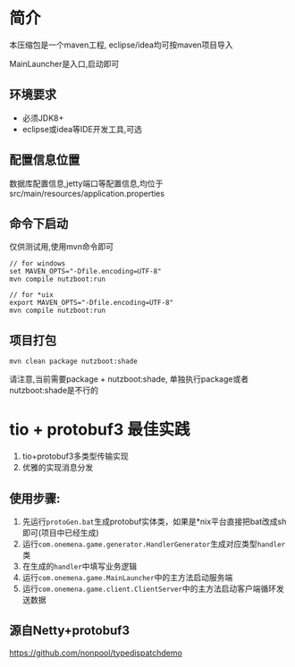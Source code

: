 # 简介

本压缩包是一个maven工程, eclipse/idea均可按maven项目导入

MainLauncher是入口,启动即可

## 环境要求

* 必须JDK8+
* eclipse或idea等IDE开发工具,可选

## 配置信息位置

数据库配置信息,jetty端口等配置信息,均位于src/main/resources/application.properties

## 命令下启动

仅供测试用,使用mvn命令即可

```
// for windows
set MAVEN_OPTS="-Dfile.encoding=UTF-8"
mvn compile nutzboot:run

// for *uix
export MAVEN_OPTS="-Dfile.encoding=UTF-8"
mvn compile nutzboot:run
```

## 项目打包

```
mvn clean package nutzboot:shade
```

请注意,当前需要package + nutzboot:shade, 单独执行package或者nutzboot:shade是不行的

# tio + protobuf3 最佳实践
1. tio+protobuf3多类型传输实现
2. 优雅的实现消息分发

## 使用步骤:
1. 先运行`protoGen.bat`生成protobuf实体类，如果是*nix平台直接把bat改成sh即可(项目中已经生成)
2. 运行`com.onemena.game.generator.HandlerGenerator`生成对应类型`handler`类
3. 在生成的`handler`中填写业务逻辑
4. 运行`com.onemena.game.MainLauncher`中的主方法启动服务端
5. 运行`com.onemena.game.client.ClientServer`中的主方法启动客户端循环发送数据


## 源自Netty+protobuf3

https://github.com/nonpool/typedispatchdemo